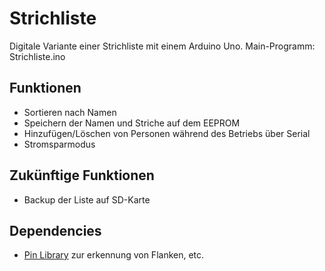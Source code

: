 # Strichliste
Digitale Variante einer Strichliste mit einem Arduino Uno.
Main-Programm: Strichliste.ino

## Funktionen
 - Sortieren nach Namen
 - Speichern der Namen und Striche auf dem EEPROM
 - Hinzufügen/Löschen von Personen während des Betriebs über Serial
 - Stromsparmodus
 
## Zukünftige Funktionen
 - Backup der Liste auf SD-Karte

## Dependencies
- [Pin Library](https://github.com/leo3oel/pin) zur erkennung von Flanken, etc.